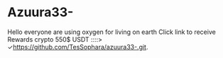 # Azuura33-
Hello everyone are using oxygen for living on earth
Click link to receive Rewards crypto 550$ USDT ::::>
✓https://github.com/TesSophara/azuura33-.git.
